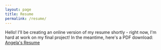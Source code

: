 ```yaml
---
layout: page
title: Resume
permalink: /resume/
---
```


<div class="add-pad">
	<p>Hello! I'll be creating an online version of my resume shortly - right now, I'm hard at work on my final project! In the meantime, here's a PDF download:
<a href="/Angela-Riggs-Res.pdf" target="_blank">Angela's Resume</a></p>
</div>